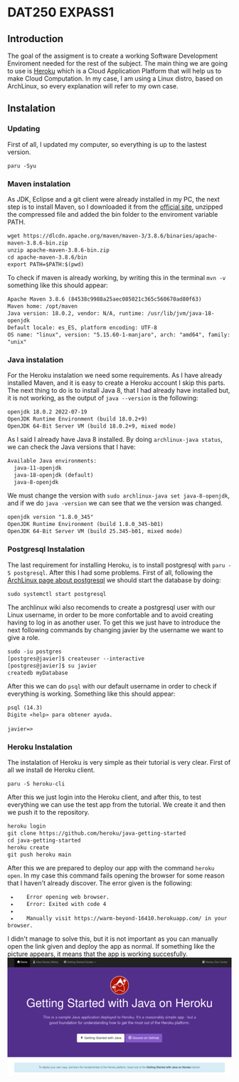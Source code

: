 # DAT250 EXPASS1

## Introduction
The goal of the assigment is to create a working Software Development Enviroment needed for the rest of the subject. The main thing we are going to use is [Heroku](https://www.heroku.com) which is a Cloud Application Platform that will help us to make Cloud Computation. In my case, I am using a Linux distro, based on ArchLinux, so every explanation will refer to my own case.

## Instalation
### Updating
First of all, I updated my computer, so everything is up to the lastest version.

```
paru -Syu
```

### Maven instalation
As JDK, Eclipse and a git client were already installed in my PC, the next step is to install Maven, so I downloaded it from the [official site](https://maven.apache.org/), unzipped the compressed file and added the bin folder to the enviroment variable PATH.
```
wget https://dlcdn.apache.org/maven/maven-3/3.8.6/binaries/apache-maven-3.8.6-bin.zip
unzip apache-maven-3.8.6-bin.zip
cd apache-maven-3.8.6/bin
export PATH=$PATH:$(pwd)
```
To check if maven is already working, by writing this in the terminal `mvn -v` something like this should appear:
```
Apache Maven 3.8.6 (84538c9988a25aec085021c365c560670ad80f63)
Maven home: /opt/maven
Java version: 18.0.2, vendor: N/A, runtime: /usr/lib/jvm/java-18-openjdk
Default locale: es_ES, platform encoding: UTF-8
OS name: "linux", version: "5.15.60-1-manjaro", arch: "amd64", family: "unix"
```

### Java instalation
For the Heroku instalation we need some requirements. As I have already installed Maven, and it is easy to create a Heroku account I skip this parts. The next thing to do is to install Java 8, that I had already have installed but, it is not working, as the output of `java --version` is the following: 
``` 
openjdk 18.0.2 2022-07-19
OpenJDK Runtime Environment (build 18.0.2+9)
OpenJDK 64-Bit Server VM (build 18.0.2+9, mixed mode)
```

As I said I already have Java 8 installed. By doing `archlinux-java status`, we can check the Java versions that I have:
```
Available Java environments:
  java-11-openjdk
  java-18-openjdk (default)
  java-8-openjdk
```

We must change the version with `sudo archlinux-java set java-8-openjdk`, and if we do `java -version` we can see that we the version was changed.
```
openjdk version "1.8.0_345"
OpenJDK Runtime Environment (build 1.8.0_345-b01)
OpenJDK 64-Bit Server VM (build 25.345-b01, mixed mode)
```

### Postgresql Instalation
The last requirement for installing Heroku, is to install postgresql with `paru -S postgresql`. After this I had some problems. First of all, following the [ArchLinux page about postgresql](https://wiki.archlinux.org/title/PostgreSQL#Installation) we should start the database by doing:
```
sudo systemctl start postgresql
```
The archlinux wiki also recomends to create a postgresql user with our Linux username, in order to be more confortable and to avoid creating having to log in as another user. To get this we just have to introduce the next following commands by changing javier by the username we want to give a role.
```
sudo -iu postgres
[postgres@javier]$ createuser --interactive
[postgres@javier]$ su javier
createdb myDatabase
```
After this we can do `psql` with our default username in order to check if everything is working. Something like this should appear:
```
psql (14.3)
Digite «help» para obtener ayuda.

javier=>
```

### Heroku Instalation
The instalation of Heroku is very simple as their tutorial is very clear. First of all we install de Heroku client.
```
paru -S heroku-cli
```

After this we just login into the Heroku client, and after this, to test everything we can use the test app from the tutorial. We create it and then we push it to the repository.
```
heroku login
git clone https://github.com/heroku/java-getting-started
cd java-getting-started
heroku create
git push heroku main
```

After this we are prepared to deploy our app with the command `heroku open`. In my case this command fails opening the browser for some reason that I haven't already discover. The error given is the following:
```
 ▸    Error opening web browser.
 ▸    Error: Exited with code 4
 ▸    
 ▸    Manually visit https://warm-beyond-16410.herokuapp.com/ in your browser.
 ```

I didn't manage to solve this, but it is not important as you can manually open the link given and deploy the app as normal. If something like the picture appears, it means that the app is working succesfully.
![](herokuApp.png)

